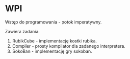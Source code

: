 # WPI
Wstęp do programowania - potok imperatywny.

Zawiera zadania:
1. RubikCube - implementację kostki rubika.
2. Compiler - prosty kompilator dla zadanego interpretera.
3. SokoBan - implementację gry sokoban.

